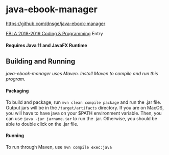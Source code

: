 # java-ebook-manager
https://github.com/dnsge/java-ebook-manager

[FBLA 2018-2019 Coding & Programming](https://www.fbla-pbl.org/competitive-event/coding-programming/) Entry

#### Requires Java 11 and JavaFX Runtime

## Building and Running
*java-ebook-manager uses Maven. Install Maven to compile and run this program.*
#### Packaging
To build and package, run `mvn clean compile package` and run the .jar file. Output jars will be in the `/target/artifacts` directory.
If you are on MacOS, you will have to have java on your $PATH environment variable. Then, you can use `java -jar jarname.jar` to run the .jar. Otherwise, you should be able to double click on the .jar file.

#### Running
To run through Maven, use `mvn compile exec:java`

